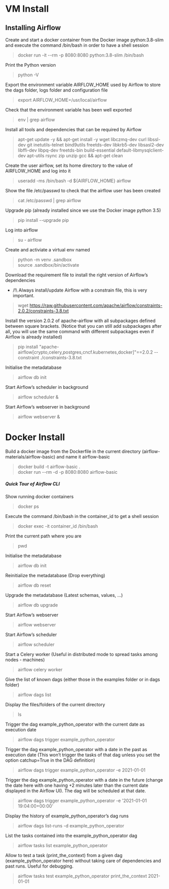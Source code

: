 ﻿# VM Install

## Installing Airflow

Create and start a docker container from the Docker image python:3.8-slim and execute the command /bin/bash in order to have a shell session

> docker run -it --rm -p 8080:8080 python:3.8-slim /bin/bash

Print the Python version

> python -V

Export the environment variable AIRFLOW_HOME used by Airflow to store the dags folder, logs folder and configuration file

> export AIRFLOW_HOME=/usr/local/airflow

Check that the environment variable has been well exported

> env | grep airflow

Install all tools and dependencies that can be required by Airflow

> apt-get update -y && apt-get install -y wget libczmq-dev curl libssl-dev git inetutils-telnet bind9utils freetds-dev libkrb5-dev libsasl2-dev libffi-dev libpq-dev freetds-bin build-essential default-libmysqlclient-dev apt-utils rsync zip unzip gcc && apt-get clean

Create the user airflow, set its home directory to the value of AIRFLOW_HOME and log into it

> useradd -ms /bin/bash -d ${AIRFLOW_HOME} airflow

Show the file /etc/passwd to check that the airflow user has been created

> cat /etc/passwd | grep airflow

Upgrade pip (already installed since we use the Docker image python 3.5)

> pip install --upgrade pip

Log into airflow

> su - airflow

Create and activiate a virtual env named

> python -m venv .sandbox  
> source .sandbox/bin/activate

Download the requirement file to install the right version of Airflow’s dependencies
- /!\ Always install/update Airflow with a constrain file, this is very important.

> wget https://raw.githubusercontent.com/apache/airflow/constraints-2.0.2/constraints-3.8.txt
 
Install the version 2.0.2 of apache-airflow with all subpackages defined between square brackets. (Notice that you can still add subpackages after all, you will use the same command with different subpackages even if Airflow is already installed)

> pip install "apache-airflow[crypto,celery,postgres,cncf.kubernetes,docker]"==2.0.2 --constraint ./constraints-3.8.txt


Initialise the metadatabase
> airflow db init

Start Airflow’s scheduler in background
> airflow scheduler &

Start Airflow’s webserver in background
> airflow webserver &


# Docker Install

Build a docker image from the Dockerfile in the current directory (airflow-materials/airflow-basic)  and name it airflow-basic
> docker build -t airflow-basic .  
> docker run --rm -d -p 8080:8080 airflow-basic



##### Quick Tour of Airflow CLI

Show running docker containers
> docker ps

Execute the command /bin/bash in the container_id to get a shell session
> docker exec -it container_id /bin/bash

Print the current path where you are
> pwd

Initialise the metadatabase
> airflow db init

Reinitialize the metadatabase (Drop everything)
> airflow db reset

Upgrade the metadatabase (Latest schemas, values, ...)
> airflow db upgrade

Start Airflow’s webserver
> airflow webserver

Start Airflow’s scheduler
> airflow scheduler

Start a Celery worker (Useful in distributed mode to spread tasks among nodes - machines)
> airflow celery worker

Give the list of known dags (either those in the examples folder or in dags folder)
> airflow dags list

Display the files/folders of the current directory 
> ls

Trigger the dag example_python_operator with the current date as execution date
> airflow dags trigger example_python_operator

Trigger the dag example_python_operator with a date in the past as execution date (This won’t trigger the tasks of that dag unless you set the option catchup=True in the DAG definition)
> airflow dags trigger example_python_operator -e 2021-01-01

Trigger the dag example_python_operator with a date in the future (change the date here with one having +2 minutes later than the current date displayed in the Airflow UI). The dag will be scheduled at that date.
> airflow dags trigger example_python_operator -e '2021-01-01 19:04:00+00:00'

Display the history of example_python_operator’s dag runs
> airflow dags list-runs -d example_python_operator

List the tasks contained into the example_python_operator dag
> airflow tasks list example_python_operator

Allow to test a task (print_the_context) from a given dag (example_python_operator here) without taking care of dependencies and past runs. Useful for debugging.
> airflow tasks test example_python_operator print_the_context 2021-01-01
